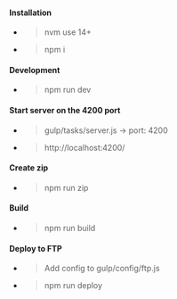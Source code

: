 #### Installation

- > nvm use 14+
- > npm i

#### Development

- > npm run dev

#### Start server on the 4200 port

- > gulp/tasks/server.js -> port: 4200
- > http://localhost:4200/

#### Create zip

- > npm run zip

#### Build

- > npm run build

#### Deploy to FTP

- > Add config to gulp/config/ftp.js
- > npm run deploy
